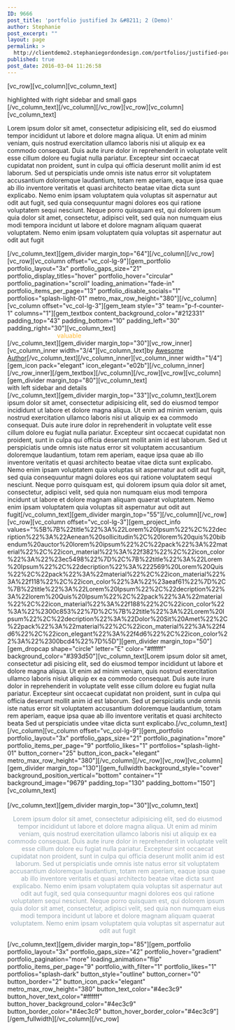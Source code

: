 ```yaml
---
ID: 9666
post_title: 'portfolio justified 3x &#8211; 2 (Demo)'
author: Stephanie
post_excerpt: ""
layout: page
permalink: >
  http://clientdemo2.stephaniegordondesign.com/portfolios/justified-portfolio-grid-demo/portfolio-justified-3x-2/
published: true
post_date: 2016-03-04 11:26:58
---
```

[vc_row][vc_column][vc_column_text]
<div class="title-h2" style="text-align: left;"><span class="light">highlighted with right sidebar and small gaps</span></div>
[/vc_column_text][/vc_column][/vc_row][vc_row][vc_column][vc_column_text]
<p style="text-align: left;">Lorem ipsum dolor sit amet, consectetur adipisicing elit, sed do eiusmod tempor incididunt ut labore et dolore magna aliqua. Ut enim ad minim veniam, quis nostrud exercitation ullamco laboris nisi ut aliquip ex ea commodo consequat. Duis aute irure dolor in reprehenderit in voluptate velit esse cillum dolore eu fugiat nulla pariatur. Excepteur sint occaecat cupidatat non proident, sunt in culpa qui officia deserunt mollit anim id est laborum. Sed ut perspiciatis unde omnis iste natus error sit voluptatem accusantium doloremque laudantium, totam rem aperiam, eaque ipsa quae ab illo inventore veritatis et quasi architecto beatae vitae dicta sunt explicabo. Nemo enim ipsam voluptatem quia voluptas sit aspernatur aut odit aut fugit, sed quia consequuntur magni dolores eos qui ratione voluptatem sequi nesciunt. Neque porro quisquam est, qui dolorem ipsum quia dolor sit amet, consectetur, adipisci velit, sed quia non numquam eius modi tempora incidunt ut labore et dolore magnam aliquam quaerat voluptatem. Nemo enim ipsam voluptatem quia voluptas sit aspernatur aut odit aut fugit</p>
[/vc_column_text][gem_divider margin_top="64"][/vc_column][/vc_row][vc_row][vc_column offset="vc_col-lg-9"][gem_portfolio portfolio_layout="3x" portfolio_gaps_size="21" portfolio_display_titles="hover" portfolio_hover="circular" portfolio_pagination="scroll" loading_animation="fade-in" portfolio_items_per_page="13" portfolio_disable_socials="1" portfolios="splash-light-01" metro_max_row_height="380"][/vc_column][vc_column offset="vc_col-lg-3"][gem_team style="3" team="p-f-counter-1" columns="1"][gem_textbox content_background_color="#212331" padding_top="43" padding_bottom="10" padding_left="30" padding_right="30"][vc_column_text]
<div class="title-h4"><span style="color: #ffffff;">Bright, </span>
<span style="color: #ffffff;">powerful,</span>
<span style="color: #ffb932;">valuable</span>
<span class="light" style="color: #ffffff;">and always </span>
<span class="light" style="color: #ffffff;">in style.</span></div>
[/vc_column_text][gem_divider margin_top="30"][vc_row_inner][vc_column_inner width="3/4"][vc_column_text]by <a href="#">Awesome Author</a>[/vc_column_text][/vc_column_inner][vc_column_inner width="1/4"][gem_icon pack="elegant" icon_elegant="e02b"][/vc_column_inner][/vc_row_inner][/gem_textbox][/vc_column][/vc_row][vc_row][vc_column][gem_divider margin_top="80"][vc_column_text]
<div class="title-h2"><span class="light">with left sidebar and details</span></div>
[/vc_column_text][gem_divider margin_top="33"][vc_column_text]Lorem ipsum dolor sit amet, consectetur adipisicing elit, sed do eiusmod tempor incididunt ut labore et dolore magna aliqua. Ut enim ad minim veniam, quis nostrud exercitation ullamco laboris nisi ut aliquip ex ea commodo consequat. Duis aute irure dolor in reprehenderit in voluptate velit esse cillum dolore eu fugiat nulla pariatur. Excepteur sint occaecat cupidatat non proident, sunt in culpa qui officia deserunt mollit anim id est laborum. Sed ut perspiciatis unde omnis iste natus error sit voluptatem accusantium doloremque laudantium, totam rem aperiam, eaque ipsa quae ab illo inventore veritatis et quasi architecto beatae vitae dicta sunt explicabo. Nemo enim ipsam voluptatem quia voluptas sit aspernatur aut odit aut fugit, sed quia consequuntur magni dolores eos qui ratione voluptatem sequi nesciunt. Neque porro quisquam est, qui dolorem ipsum quia dolor sit amet, consectetur, adipisci velit, sed quia non numquam eius modi tempora incidunt ut labore et dolore magnam aliquam quaerat voluptatem. Nemo enim ipsam voluptatem quia voluptas sit aspernatur aut odit aut fugit[/vc_column_text][gem_divider margin_top="55"][/vc_column][/vc_row][vc_row][vc_column offset="vc_col-lg-3"][gem_project_info values="%5B%7B%22title%22%3A%22Lorem%20Ipsum%22%2C%22decription%22%3A%22Aenean%20sollicitudin%2C%20lorem%20quis%20bibendum%20auctor%20lorem%20ipsum%22%2C%22pack%22%3A%22material%22%2C%22icon_material%22%3A%22f382%22%2C%22icon_color%22%3A%22%23ec5498%22%7D%2C%7B%22title%22%3A%22Lorem%20Ipsum%22%2C%22decription%22%3A%222569%20Lorem%20Quis%22%2C%22pack%22%3A%22material%22%2C%22icon_material%22%3A%22f118%22%2C%22icon_color%22%3A%22%23aeaf61%22%7D%2C%7B%22title%22%3A%22Lorem%20Ipsum%22%2C%22decription%22%3A%22lorem%20Quis%20Ipsum%22%2C%22pack%22%3A%22material%22%2C%22icon_material%22%3A%22f188%22%2C%22icon_color%22%3A%22%2300c853%22%7D%2C%7B%22title%22%3A%22Lorem%20Ipsum%22%2C%22decription%22%3A%22Dolor%20Sit%20Amet%22%2C%22pack%22%3A%22material%22%2C%22icon_material%22%3A%22f4d6%22%2C%22icon_elegant%22%3A%22f4d6%22%2C%22icon_color%22%3A%22%2300bcd4%22%7D%5D"][gem_divider margin_top="50"][gem_dropcap shape="circle" letter="E" color="#ffffff" background_color="#393d50"][vc_column_text]Lorem ipsum dolor sit amet, consectetur adi pisicing elit, sed do eiusmod tempor incididunt ut labore et dolore magna aliqua. Ut enim ad minim veniam, quis nostrud exercitation ullamco laboris nisiut aliquip ex ea commodo consequat. Duis aute irure dolor in reprehenderit in voluptate velit esse cillum dolore eu fugiat nulla pariatur. Excepteur sint occaecat cupidatat non proident, sunt in culpa qui officia deserunt mollit anim id est laborum. Sed ut perspiciatis unde omnis iste natus error sit voluptatem accusantium doloremque laudantium, totam rem aperiam, eaque ipsa quae ab illo inventore veritatis et quasi architecto beata Sed ut perspiciatis undee vitae dicta sunt explicabo.[/vc_column_text][/vc_column][vc_column offset="vc_col-lg-9"][gem_portfolio portfolio_layout="3x" portfolio_gaps_size="21" portfolio_pagination="more" portfolio_items_per_page="9" portfolio_likes="1" portfolios="splash-light-01" button_corner="25" button_icon_pack="elegant" metro_max_row_height="380"][/vc_column][/vc_row][vc_row][vc_column][gem_divider margin_top="130"][gem_fullwidth background_style="cover" background_position_vertical="bottom" container="1" background_image="9679" padding_top="130" padding_bottom="150"][vc_column_text]
<div class="title-h2" style="text-align: center;"><span class="light" style="color: #ffffff;">with filter and big gaps</span></div>
[/vc_column_text][gem_divider margin_top="30"][vc_column_text]
<p style="text-align: center;"><span style="color: #99a9b5;">Lorem ipsum dolor sit amet, consectetur adipisicing elit, sed do eiusmod tempor incididunt ut labore et dolore magna aliqua. Ut enim ad minim veniam, quis nostrud exercitation ullamco laboris nisi ut aliquip ex ea commodo consequat. Duis aute irure dolor in reprehenderit in voluptate velit esse cillum dolore eu fugiat nulla pariatur. Excepteur sint occaecat cupidatat non proident, sunt in culpa qui officia deserunt mollit anim id est laborum. Sed ut perspiciatis unde omnis iste natus error sit voluptatem accusantium doloremque laudantium, totam rem aperiam, eaque ipsa quae ab illo inventore veritatis et quasi architecto beatae vitae dicta sunt explicabo. Nemo enim ipsam voluptatem quia voluptas sit aspernatur aut odit aut fugit, sed quia consequuntur magni dolores eos qui ratione voluptatem sequi nesciunt. Neque porro quisquam est, qui dolorem ipsum quia dolor sit amet, consectetur, adipisci velit, sed quia non numquam eius modi tempora incidunt ut labore et dolore magnam aliquam quaerat voluptatem. Nemo enim ipsam voluptatem quia voluptas sit aspernatur aut odit aut fugit</span></p>
[/vc_column_text][gem_divider margin_top="85"][gem_portfolio portfolio_layout="3x" portfolio_gaps_size="42" portfolio_hover="gradient" portfolio_pagination="more" loading_animation="flip" portfolio_items_per_page="9" portfolio_with_filter="1" portfolio_likes="1" portfolios="splash-dark" button_style="outline" button_corner="0" button_border="2" button_icon_pack="elegant" metro_max_row_height="380" button_text_color="#4ec3c9" button_hover_text_color="#ffffff" button_hover_background_color="#4ec3c9" button_border_color="#4ec3c9" button_hover_border_color="#4ec3c9"][/gem_fullwidth][/vc_column][/vc_row]